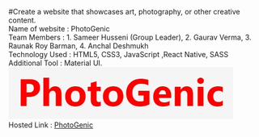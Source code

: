 #Create a website that showcases art, photography, or other creative content.
<br/>
Name of website :  PhotoGenic
<br/>
Team Members : 1. Sameer Husseni (Group Leader), 2. Gaurav Verma, 3. Raunak Roy Barman, 4. Anchal Deshmukh
<br/>
Technology Used : HTML5, CSS3, JavaScript ,React Native, SASS
<br/>
Additional Tool : Material UI.
<br/>
<img src="photography-website/src/assets/WhatsApp Image 2023-04-04 at 21.39.30.jpg"/>
<br/>
Hosted Link : <a href="https://642bcd6dd6ee0b5a07ece11b--timely-pavlova-185378.netlify.app/">PhotoGenic</a>
<br/>
